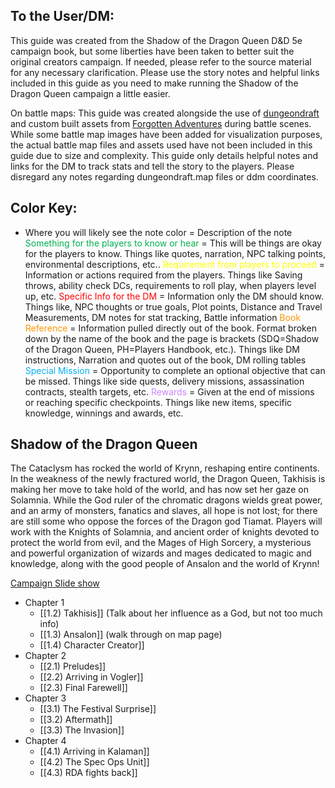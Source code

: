 ## To the User/DM:
This guide was created from the Shadow of the Dragon Queen D&D 5e campaign book, but some liberties have been taken to better suit the original creators campaign. If needed, please refer to the source material for any necessary clarification. Please use the story notes and helpful links included in this guide as you need to make running the Shadow of the Dragon Queen campaign a little easier. 

On battle maps:
This guide was created alongside the use of [dungeondraft](https://dungeondraft.net/) and custom built assets from [Forgotten Adventures](https://www.forgotten-adventures.net/) during battle scenes. While some battle map images have been added for visualization purposes, the actual battle map files and assets used have not been included in this guide due to size and complexity. This guide only details helpful notes and links for the DM to track stats and tell the story to the players. Please disregard any notes regarding dungeondraft.map files or ddm coordinates.

## Color Key:
- Where you will likely see the note color = Description of the note
<span style="color:rgb(0, 176, 80)">Something for the players to know or hear</span> = This will be things are okay for the players to know. Things like quotes, narration, NPC talking points, environmental descriptions, etc.. 
<span style="color:rgb(255, 255, 0)">Requirement from players to proceed</span> = Information or actions required from the players. Things like Saving throws, ability check DCs, requirements to roll play, when players level up, etc. 
<span style="color:rgb(255, 0, 0)">Specific Info for the DM</span> = Information only the DM should know. Things like, NPC thoughts or true goals, Plot points, Distance and Travel Measurements, DM notes for stat tracking, Battle information
<span style="color:rgb(255, 149, 0)">Book Reference</span> = Information pulled directly out of the book. Format broken down by the name of the book and the page is brackets (SDQ=Shadow of the Dragon Queen, PH=Players Handbook, etc.). Things like DM instructions, Narration and quotes out of the book, DM rolling tables
<span style="color:rgb(0, 176, 240)">Special Mission</span> = Opportunity to complete an optional objective that can be missed. Things like side quests, delivery missions, assassination contracts, stealth targets, etc. 
<span style="color:rgb(202, 134, 253)">Rewards</span> = Given at the end of missions or reaching specific checkpoints. Things like new items, specific knowledge, winnings and awards, etc. 
## Shadow of the Dragon Queen
The Cataclysm has rocked the world of Krynn, reshaping entire continents. In the weakness of the newly fractured world, the Dragon Queen, Takhisis is making her move to take hold of the world, and has now set her gaze on Solamnia. While the God ruler of the chromatic dragons wields great power, and an army of monsters, fanatics and slaves, all hope is not lost; for there are still some who oppose the forces of the Dragon god Tiamat. Players will work with the Knights of Solamnia, and ancient order of knights devoted to protect the world from evil, and the Mages of High Sorcery, a mysterious and powerful organization of wizards and mages dedicated to magic and knowledge, along with the good people of Ansalon and the world of Krynn!

[Campaign Slide show](https://docs.google.com/presentation/d/18VFYaqcBFjQ0Nn5hkSeQFBoZv7_sy31q82Qgax3wItc/edit?usp=sharing) 

- Chapter 1
	- [[1.2) Takhisis]] (Talk about her influence as a God, but not too much info)
	- [[1.3) Ansalon]] (walk through on map page)
	- [[1.4) Character Creator]] 
- Chapter 2
	- [[2.1) Preludes]] 
	- [[2.2) Arriving in Vogler]] 
	- [[2.3) Final Farewell]] 
- Chapter 3
	- [[3.1) The Festival Surprise]] 
	- [[3.2) Aftermath]] 
	- [[3.3) The Invasion]] 
- Chapter 4 
	- [[4.1) Arriving in Kalaman]] 
	- [[4.2) The Spec Ops Unit]] 
	-  [[4.3) RDA fights back]] 